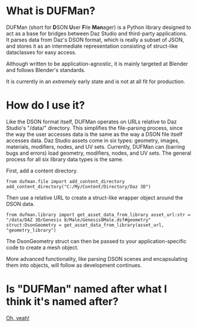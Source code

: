 # What is DUFMan?
DUFMan (short for **D**SON **U**ser **F**ile **Man**ager) is a Python library designed to act as a base for bridges between Daz Studio and third-party applications. It parses data from Daz's DSON format, which is really a subset of JSON, and stores it as an intermediate representation consisting of struct-like dataclasses for easy access.

Although written to be application-agnostic, it is mainly targeted at Blender and follows Blender's standards.

It is currently in an _extremely_ early state and is not at all fit for production.

# How do I use it?
Like the DSON format itself, DUFMan operates on URLs relative to Daz Studio's "/data/" directory. This simplifies the file-parsing process, since the way the user accesses data is the same as the way a DSON file itself accesses data. Daz Studio assets come in six types: geometry, images, materials, modifiers, nodes, and UV sets. Currently, DUFMan can (barring bugs and errors) load geometry, modifiers, nodes, and UV sets. The general process for all six library data types is the same.

First, add a content directory.

`
from dufman.file import add_content_directory
add_content_directory("C:/My/Content/Directory/Daz 3D")
`

Then use a relative URL to create a struct-like wrapper object around the DSON data.

`
from dufman.library import get_asset_data_from_library
asset_url:str = "/data/DAZ 3D/Genesis 8/Male/Genesis8Male.dsf#geometry"
struct:DsonGeometry = get_asset_data_from_library(asset_url, "geometry_library")
`

The DsonGeometry struct can then be passed to your application-specific code to create a mesh object.

More advanced functionality, like parsing DSON scenes and encapsulating them into objects, will follow as development continues.

# Is "DUFMan" named after what I think it's named after?
[Oh, yeah!](https://simpsonswiki.com/wiki/Duffman)

